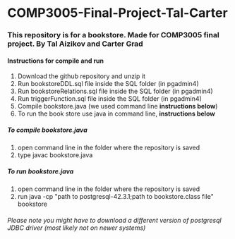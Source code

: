 # COMP3005-Final-Project-Tal-Carter
### This repository is for a bookstore. Made for COMP3005 final project. By Tal Aizikov and Carter Grad

#### Instructions for compile and run
1. Download the github repository and unzip it
2. Run bookstoreDDL.sql file inside the SQL folder (in pgadmin4)
3. Run bookstoreRelations.sql file inside the SQL folder (in pgadmin4)
4. Run triggerFunction.sql file inside the SQL folder (in pgadmin4)
5. Compile bookstore.java (we used command line **instructions below**)
6. To run the book store use java in command line, **instructions below**


##### To compile bookstore.java
1. open command line in the folder where the repository is saved
2. type javac bookstore.java

##### To run bookstore.java
1. open command line in the folder where the repository is saved
2. run java -cp "path to postgresql-42.3.1;path to bookstore.class file" bookstore
###### Please note you might have to download a different version of postgresql JDBC driver (most likely not on newer systems)


